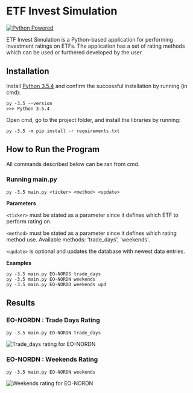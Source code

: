 # ETF Invest Simulation

[![Python Powered](https://www.python.org/static/community_logos/python-powered-w-100x40.png)](https://www.python.org)

ETF Invest Simulation is a Python-based application for performing investment ratings on ETFs. The application has a set of rating methods which can be used or furthered developed by the user.

## Installation

Install [Python 3.5.4](https://www.python.org/downloads/release/python-354/) and confirm the successful installation by running (in cmd):
```
py -3.5 --version
>>> Python 3.5.4
```

Open cmd, go to the project folder, and install the libraries by running:
```
py -3.5 -m pip install -r requirements.txt
```

## How to Run the Program

All commands described below can be ran from cmd.

### Running main.py
```
py -3.5 main.py <ticker> <method> <update>
```

**Parameters**

```<ticker>``` must be stated as a parameter since it defines which ETF to perform rating on.
 
```<method>``` must be stated as a parameter since it defines which rating method use. Available methods: 'trade_days', 'weekends'.

```<update>``` is optional and updates the database with newest data entries.

**Examples**
```
py -3.5 main.py EO-NORDS trade_days
py -3.5 main.py EO-NORDN weekends
py -3.5 main.py EO-NORDD weekends upd
```

## Results

### EO-NORDN : Trade Days Rating

```
py -3.5 main.py EO-NORDN trade_days
```

![Trade_days rating for EO-NORDN](https://github.com/FredrikBakken/etf-invest-simulation/blob/master/data/results/trade_days/EO_NORDN.png)

### EO-NORDN : Weekends Rating

```
py -3.5 main.py EO-NORDN weekends
```

![Weekends rating for EO-NORDN](https://github.com/FredrikBakken/etf-invest-simulation/blob/master/data/results/weekends/EO_NORDN.png)